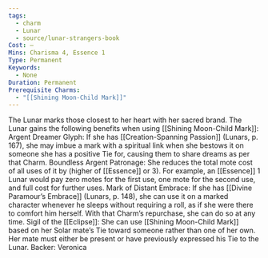 ```yaml
---
tags:
  - charm
  - Lunar
  - source/lunar-strangers-book
Cost: —
Mins: Charisma 4, Essence 1
Type: Permanent
Keywords:
  - None
Duration: Permanent
Prerequisite Charms:
  - "[[Shining Moon-Child Mark]]"
---
```

The Lunar marks those closest to her heart with her sacred brand.
The Lunar gains the following benefits when using [[Shining Moon-Child Mark]]: Argent Dreamer Glyph: If she has [[Creation-Spanning Passion]] (Lunars, p. 167), she may imbue a mark with a spiritual link when she bestows it on someone she has a positive Tie for, causing them to share dreams as per that Charm.
Boundless Argent Patronage: She reduces the total mote cost of all uses of it by (higher of [[Essence]] or 3). For example, an [[Essence]] 1 Lunar would pay zero motes for the first use, one mote for the second use, and full cost for further uses.
Mark of Distant Embrace: If she has [[Divine Paramour’s Embrace]] (Lunars, p. 148), she can use it on a marked character whenever he sleeps without requiring a roll, as if she were there to comfort him herself. With that Charm’s repurchase, she can do so at any time.
Sigil of the [[Eclipse]]: She can use [[Shining Moon-Child Mark]] based on her Solar mate’s Tie toward someone rather than one of her own. Her mate must either be present or have previously expressed his Tie to the Lunar.
Backer: Veronica